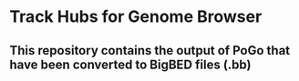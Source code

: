 # Track Hubs for Genome Browser <br />
## This repository contains the output of PoGo that have been converted to BigBED files (.bb) <br />

